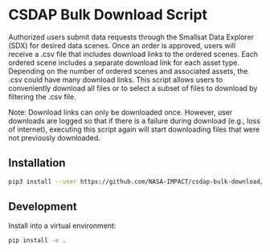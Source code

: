 # CSDAP Bulk Download Script

Authorized users submit data requests through the Smallsat Data Explorer (SDX) for desired data scenes. Once an order is approved, users will receive a .csv file that includes download links to the ordered scenes. Each ordered scene includes a separate download link for each asset type. Depending on the number of ordered scenes and associated assets, the .csv could have many download links. This script allows users to conveniently download all files or to select a subset of files to download by filtering the .csv file.

Note: Download links can only be downloaded once. However, user downloads are logged so that if there is a failure during download (e.g., loss of internet), executing this script again will start downloading files that were not previously downloaded.

## Installation

```sh
pip3 install --user https://github.com/NASA-IMPACT/csdap-bulk-download/archive/main.zip
```

## Development

Install into a virtual environment:

```sh
pip install -e .
```